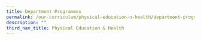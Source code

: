 ```yaml
---
title: Department Programmes
permalink: /our-curriculum/physical-education-n-health/department-programmes/
description: ""
third_nav_title: Physical Education & Health
---
```

